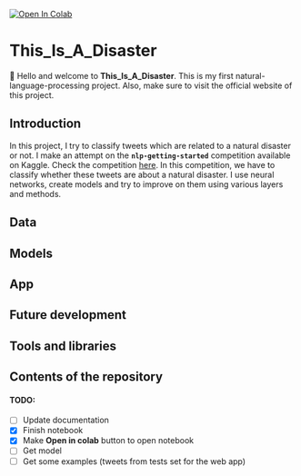 [![Open In Colab](https://colab.research.google.com/assets/colab-badge.svg)](https://colab.research.google.com/github/ishandandekar/This_Is_A_Disaster/blob/main/This_Is_A_Disaster_nbk.ipynb)

# This_Is_A_Disaster

:wave: Hello and welcome to **This_Is_A_Disaster**. This is my first natural-language-processing project. Also, make sure to visit the official website of this project.

## Introduction

In this project, I try to classify tweets which are related to a natural disaster or not. I make an attempt on the **`nlp-getting-started`** competition available on Kaggle. Check the competition [here](https://www.kaggle.com/competitions/nlp-getting-started/overview). In this competition, we have to classify whether these tweets are about a natural disaster. I use neural networks, create models and try to improve on them using various layers and methods.

## Data

## Models

## App

## Future development

## Tools and libraries

## Contents of the repository

#### TODO:

- [ ] Update documentation
- [x] Finish notebook
- [x] Make **Open in colab** button to open notebook
- [ ] Get model
- [ ] Get some examples (tweets from tests set for the web app)
